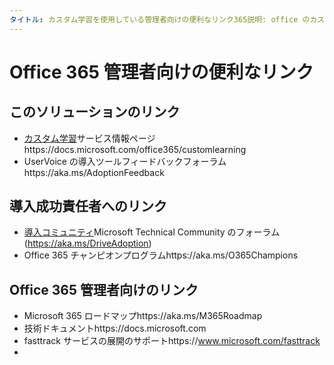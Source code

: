 ```yaml
---
タイトル: カスタム学習を使用している管理者向けの便利なリンク365説明: office のカスタム学習を使用する管理者向けの便利なリンク: {github-id} # karuanag karuanag: {} #日付: {@date} # 02/01/2019 ミリ秒トピック: 取得-開始 # 管理 
---
```


# <a name="helpful-links-for-office-365-administrators"></a>Office 365 管理者向けの便利なリンク

## <a name="links-for-this-solution"></a>このソリューションのリンク

- [カスタム学習](https://docs.microsoft.com/office365/customlearning)サービス情報ページhttps://docs.microsoft.com/office365/customlearning
- UserVoice の導入ツールフィードバックフォーラムhttps://aka.ms/AdoptionFeedback 

## <a name="links-for-adoption-success-owners"></a>導入成功責任者へのリンク
- [導入コミュニティ](https://aka.ms/DriveAdoption)Microsoft Technical Community のフォーラム (https://aka.ms/DriveAdoption)
- Office 365 チャンピオンプログラムhttps://aka.ms/O365Champions 

## <a name="links-for-office-365-administrators"></a>Office 365 管理者向けのリンク
- Microsoft 365 ロードマップhttps://aka.ms/M365Roadmap
- 技術ドキュメントhttps://docs.microsoft.com
- fasttrack サービスの展開のサポートhttps://www.microsoft.com/fasttrack
- 

